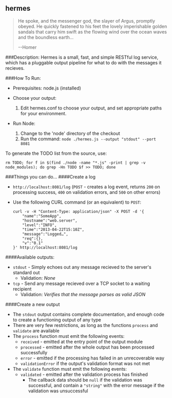 hermes
-----
>He spoke, and the messenger god, the slayer of Argus, promptly obeyed. He quickly fastened to his feet the lovely imperishable golden sandals that carry him swift as the flowing wind over the ocean waves and the boundless earth...
>
>--Homer

###Description:
Hermes is a small, fast, and simple RESTful log service, which has a pluggable output pipeline for what to do with the messages it recieves.


###How To Run:
 - Prerequisites: node.js (installed)
 - Choose your output:
   1. Edit hermes.conf to choose your output, and set appropriate paths for your environment.

 - Run Node:
   1. Change to the 'node' directory of the checkout
   2. Run the command: `node ./hermes.js --output "stdout" --port 8081`

To generate the TODO list from the source, use:  
    
    rm TODO; for f in $(find ./node -name "*.js" -print | grep -v node_modules); do grep -Hn TODO $f >> TODO; done

###Things you can do...
####Create a log
 - `http://localhost:8081/log` (`POST` - creates a log event, returns `200` on processing success, `400` on validation errors, and `500` on other errors)
  - Use the following CURL command (or an equivalent) to `POST`: 
	
		curl -v -H "Content-Type: application/json" -X POST -d '{
    		"name":"SomeApp",
    		"hostname":"web.server",
    		"level":"INFO",
    		"time":"2013-04-22T15:10Z",
    		"message":"Logged…",
    		"req":{},
    		"v":"0.1"
		}' http://localhost:8081/log  

####Available outputs:
 - `stdout` - Simply echoes out any message recieved to the server's standard out
   - Validation: _None_
 - `tcp` - Send any message recieved over a TCP socket to a waiting recipient
    - Validation: _Verifies that the message parses as valid JSON_

####Create a new output
 - The `stdout` output contains complete documentation, and enough code to create a functioning output of any type
 - There are very few restrictions, as long as the functions `process` and `validate` are available
 - The `process` function must emit the following events:
   - `received` - emitted at the entry point of the output module
   - `processed` - emitted after the whole output has been processed successfully
   - `error` - emitted if the processing has failed in an unrecoverable way
   - `validationError` if the output's validation format was not met
 - The `validate` function must emit the following events:
   - `validated` - emitted after the validation process has finished
     - The callback data should be `null` if the validation was successful, and contain a `"string"` with the error message if the validation was unsuccessful
